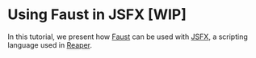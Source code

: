 # Using Faust in JSFX [WIP]

In this tutorial, we present how [Faust](https://faust.grame.fr) can be used with [JSFX](https://www.reaper.fm/sdk/js/js.php), a scripting language used in [Reaper](https://www.reaper.fm).


